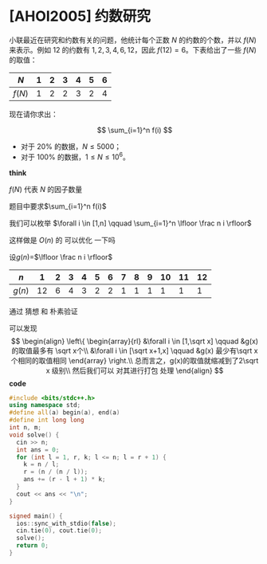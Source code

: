 # [AHOI2005] 约数研究

小联最近在研究和约数有关的问题，他统计每个正数 $N$ 的约数的个数，并以 $f(N)$ 来表示。例如 $12$ 的约数有 $1,2,3,4,6,12$，因此 $f(12)=6$。下表给出了一些 $f(N)$ 的取值：

| $N$    | $1$  | $2$  | $3$  | $4$  | $5$  | $6$  |
| ------ | ---- | ---- | ---- | ---- | ---- | ---- |
| $f(N)$ | $1$  | $2$  | $2$  | $3$  | $2$  | $4$  |

现在请你求出：

$$
\sum_{i=1}^n f(i)
$$

- 对于 $20\%$ 的数据，$N \leq 5000$；
- 对于 $100\%$ 的数据，$1 \leq N \leq 10^6$。

**think**

$f(N)$ 代表   $N$ 的因子数量

题目中要求$\sum_{i=1}^n f(i)$

我们可以枚举 $\forall i \in [1,n] \qquad \sum_{i=1}^n \lfloor \frac n i \rfloor$

这样做是 $O(n)$ 的  可以优化 一下吗

设$g(n)$=$\lfloor \frac n i \rfloor$

| $n$    | 1    | 2    | 3    | 4    | 5    | 6    | 7    | 8    | 9    | 10   | 11   | 12   |
| ------ | ---- | ---- | ---- | ---- | ---- | ---- | ---- | ---- | ---- | ---- | ---- | ---- |
| $g(n)$ | 12   | 6    | 4    | 3    | 2    | 2    | 1    | 1    | 1    | 1    | 1    | 1    |

通过 猜想 和 朴素验证 

可以发现 
$$
\begin{align}
 \left\{
\begin{array}{rl}
&\forall i \in [1,\sqrt x] \qquad &g(x)的取值最多有 \sqrt x个\\
&\forall i \in [\sqrt x+1,x] \qquad  &g(x) 最少有\sqrt x 个相同的取值相同
\end{array} \right.\\
总而言之，g(x)的取值就缩减到了2\sqrt x 级别\\
然后我们可以 对其进行打包 处理
\end{align}
$$
**code**

```C++
#include <bits/stdc++.h>
using namespace std;
#define all(a) begin(a), end(a)
#define int long long
int n, m;
void solve() {
  cin >> n;
  int ans = 0;
  for (int l = 1, r, k; l <= n; l = r + 1) {
    k = n / l;
    r = (n / (n / l));
    ans += (r - l + 1) * k;
  }
  cout << ans << "\n";
}

signed main() {
  ios::sync_with_stdio(false);
  cin.tie(0), cout.tie(0);
  solve();
  return 0;
}
```

